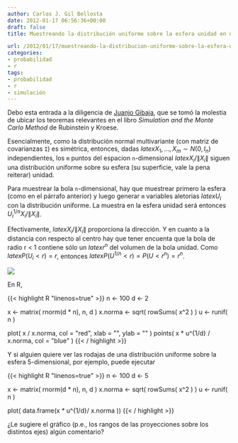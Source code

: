 ```yaml
---
author: Carlos J. Gil Bellosta
date: 2012-01-17 06:56:36+00:00
draft: false
title: Muestreando la distribución uniforme sobre la esfera unidad en n dimensiones

url: /2012/01/17/muestreando-la-distribucion-uniforme-sobre-la-esfera-unidad-en-n-dimensiones/
categories:
- probabilidad
- r
tags:
- probabilidad
- r
- simulación
---
```


Debo esta entrada a la diligencia de [Juanjo Gibaja](http://jjgibaja.net/), que se tomó la molestia de ubicar los teoremas relevantes en el libro _Simulation and the Monte Carlo Method_ de Rubinstein y Kroese.

Esencialmente, como la distribución normal multivariante (con matriz de covarianzas `I`) es simétrica, entonces, dadas $latex X_1,\dots, X_m \sim N( 0, I_n )$ independientes, los `m` puntos del espacion `n`-dimensional $latex X_i/\| X_i \|$ siguen una distribución uniforme sobre su esfera (su superficie, vale la pena reiterar) unidad.

Para muestrear la bola `n`-dimensional, hay que muestrear primero la esfera (como en el párrafo anterior) y luego generar `m` variables aletorias $latex U_i$ con la distribución uniforme. La muestra en la esfera unidad será entonces $U_i^{1/n} X_i/\| X_i \|$.

Efectivamente, $latex X_i/\| X_i \|$ proporciona la dirección. Y en cuanto a la distancia con respecto al centro hay que tener encuenta que la bola de radio r < 1 contiene sólo un $latex r^n$ del volumen de la bola unidad. Como $latex P( U_i < r ) = r$, entonces $latex P( U^{1/n} < r ) = P( U < r^n ) = r^n$.

[![](/wp-uploads/2012/01/muestra_uniforme_esfera.png)
](/wp-uploads/2012/01/muestra_uniforme_esfera.png)

En R,

{{< highlight R "linenos=true" >}}
n <- 100
d <- 2

x <- matrix( rnorm(d * n), n, d )
x.norma <- sqrt( rowSums( x^2 ) )
u <- runif( n )

plot( x / x.norma, col = "red", xlab = "", ylab = "" )
points( x * u^{1/d} / x.norma, col = "blue" )
{{< / highlight >}}

Y si alguien quiere ver las rodajas de una distribución uniforme sobre la esfera 5-dimensional, por ejemplo, puede ejecutar

{{< highlight R "linenos=true" >}}
n <- 100
d <- 5

x <- matrix( rnorm(d * n), n, d )
x.norma <- sqrt( rowSums( x^2 ) )
u <- runif( n )

plot( data.frame(x * u^{1/d}/ x.norma ))
{{< / highlight >}}

¿Le sugiere el gráfico (p.e., los rangos de las proyecciones sobre los distintos ejes) algún comentario?
